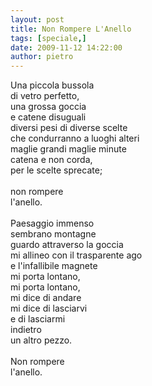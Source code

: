 ```yaml
---
layout: post
title: Non Rompere L'Anello
tags: [speciale,]
date: 2009-11-12 14:22:00
author: pietro
---
```

Una piccola bussola<br/>di vetro perfetto,<br/>una grossa goccia<br/>e catene disuguali<br/>diversi pesi di diverse scelte<br/>che condurranno a luoghi alteri<br/>maglie grandi maglie minute<br/>catena e non corda,<br/>per le scelte sprecate;<br/><br/>non rompere<br/>l'anello.<br/><br/>Paesaggio immenso<br/>sembrano montagne<br/>guardo attraverso la goccia<br/>mi allineo con il trasparente ago<br/>e l'infallibile magnete<br/>mi porta lontano,<br/>mi porta lontano,<br/>mi dice di andare<br/>mi dice di lasciarvi<br/>e di lasciarmi<br/>indietro<br/>un altro pezzo.<br/><br/>Non rompere<br/>l'anello.

